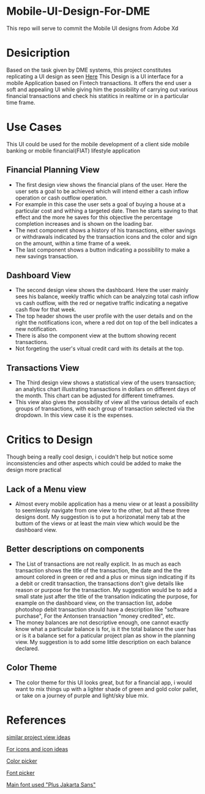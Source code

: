 # Mobile-UI-Design-For-DME

This repo will serve to commit the Mobile UI designs from Adobe Xd

# Desicription

Based on the task given by DME systems, this project constitutes replicating a UI design as seen [Here](https://dribbble.com/shots/18306240-SmilePay-Mobile-App-Version)
This Design is a UI interface for a mobile Application based on Fintech transactions. It offers the end user a soft and appealing UI while giving him the possibility
of carrying out various financial transactions and check his statitics in realtime or in a particular time frame.

# Use Cases

This UI could be used for the mobile development of a client side mobile banking or mobile financial(FIAT) lifestyle application

## Financial Planning View

* The first design view shows the financial plans of the user. Here the user sets a goal to be achieved which will intend either a cash inflow operation or cash outflow operation. 
* For example in this case the user sets a goal of buying a house at a particular cost and withing a targeted date. Then he starts saving to that effect and the more he saves for this objective the percentage completion increases and is shown on the loading bar. 
* The next component shows a history of his transactions, either savings or withdrawals indicated by the transaction icons and the color and sign on the amount, within a time frame of a week. 
* The last component shows a button indicating a possibility to make a new savings transaction.

## Dashboard View

* The second design view shows the dashboard. Here the user mainly sees his balance, weekly traffic which can be analyzing total cash inflow vs cash outflow, with the red or negative traffic indicating a negative cash flow for that week.
* The top header shows the user profile with the user details and on the right the notifications icon, where a red dot on top of the bell indicates a new notification.
* There is also the component view at the buttom showing recent transactions.
* Not forgeting the user's vitual credit card with its details at the top.

## Transactions View

* The Third design view shows a statistical view of the users transaction; an analytics chart illustrating transactions in dollars on different days of the month. This chart can be adjusted for different timeframes. 
* This view also gives the possibility of view all the various details of each groups of transactions, with each group of transaction selected via the dropdown. In this view case it is the expenses.

# Critics to Design

Though being a really cool design, i couldn't help but notice some inconsistencies and other aspects which could be added to make the design more practical

## Lack of a Menu view

* Almost every mobile application has a menu view or at least a possibility to seemlessly navigate from one view to the other, but all these three designs dont. My suggestion is to put a horizonatal meny tab at the buttom of the views or at least the main view which would be the dashboard view.

## Better descriptions on components

* The List of transactions are not really explicit. In as much as each transaction shows the title of the transaction, the date and the the amount colored in green or red and a plus or minus sign indicating if its a debit or credit transaction, the transactions don't give details like reason or purpose for the transaction. My suggestion would be to add a small state just after the title of the transation indicating the purpose, for example on the dashboard view, on the transaction list, adobe photoshop debit transaction should have a description like "software purchase", For the Antonsen transaction "money credited", etc.
* The money balances are not descriptive enough, one cannot exactly know what a particular balance is for, is it the total balance the user has or is it a balance set for a paticular project plan as show in the planning view. My suggestion is to add some little description on each balance declared.

## Color Theme
* The color theme for this UI looks great, but for a financial app, i would want to mix things up with a lighter shade of green and gold color pallet, or take on a journey of purple and light/sky blue mix.


# References

[similar project view ideas](https://dribbble.com/tags/mobile_charts)

[For icons and icon ideas](https://www.flaticon.com/)

[Color picker](https://imagecolorpicker.com/)

[Font picker](https://www.myfonts.com/WhatTheFont/)

[Main font used "Plus Jakarta Sans"](https://fonts.google.com/specimen/Plus+Jakarta+Sans?preview.text=100%20sans%20$&preview.text_type=custom)

